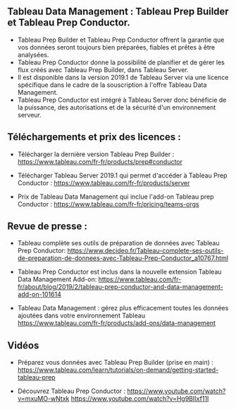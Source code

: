 ## Tableau Data Management : Tableau Prep Builder et Tableau Prep Conductor. 


- Tableau Prep Builder et Tableau Prep Conductor offrent la garantie que vos données seront toujours bien préparées, 
fiables et prêtes à être analysées.
- Tableau Prep Conductor donne la possibilité de planifier et de gérer les flux créés avec Tableau Prep Builder, dans Tableau Server.
- Il est disponible dans la version 2019.1 de Tableau Server via une licence spécifique dans le cadre de la souscription à l'offre 
Tableau Data Management.  
- Tableau Prep Conductor est intégré à Tableau Server donc bénéficie de la puissance, des autorisations et de la sécurité d'un environnement serveur.


## Téléchargements et prix des licences : 
- Télécharger la dernière version Tableau Prep Builder : https://www.tableau.com/fr-fr/products/prep#conductor
- Télécharger Tableau Server 2019.1 qui permet d'accéder à Tableau Prep Conductor : https://www.tableau.com/fr-fr/products/server 

- Prix de Tableau Data Management qui inclue l'add-on Tableau prep Conductor : https://www.tableau.com/fr-fr/pricing/teams-orgs


## Revue de presse : 

- Tableau complète ses outils de préparation de données avec Tableau Prep Conductor: 
https://www.decideo.fr/Tableau-complete-ses-outils-de-preparation-de-donnees-avec-Tableau-Prep-Conductor_a10767.html

- Tableau Prep Conductor est inclus dans la nouvelle extension Tableau Data Management Add-on: 
https://www.tableau.com/fr-fr/about/blog/2019/2/tableau-prep-conductor-and-data-management-add-on-101614

- Tableau Data Management : gérez plus efficacement toutes les données ajoutées dans votre environnement Tableau
https://www.tableau.com/fr-fr/products/add-ons/data-management


## Vidéos 
- Préparez vous données avec Tableau Prep Builder (prise en main) :  
https://www.tableau.com/learn/tutorials/on-demand/getting-started-tableau-prep

- Découvrez Tableau Prep Conductor : 
https://www.youtube.com/watch?v=mxuMO-wNtxk
https://www.youtube.com/watch?v=Hg9BIIxf11I
